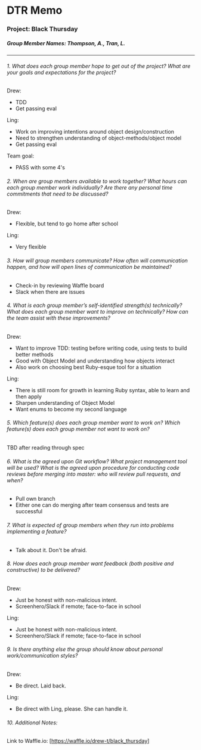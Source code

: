 # DTR Memo
### Project: Black Thursday
##### Group Member Names: Thompson, A., Tran, L.

---

###### 1. What does each group member hope to get out of the project? What are your goals and expectations for the project?

Drew:
* TDD
* Get passing eval

Ling:
* Work on improving intentions around object design/construction
* Need to strengthen understanding of object-methods/object model
* Get passing eval

Team goal:
* PASS with some 4's

###### 2. When are group members available to work together? What hours can each group member work individually? Are there any personal time commitments that need to be discussed?

Drew:
* Flexible, but tend to go home after school

Ling:
* Very flexible

###### 3. How will group members communicate? How often will communication happen, and how will open lines of communication be maintained?

* Check-in by reviewing Waffle board
* Slack when there are issues

###### 4. What is each group member’s self-identified strength(s) technically? What does each group member want to improve on technically? How can the team assist with these improvements?

Drew:
* Want to improve TDD: testing before writing code, using tests to build better methods
* Good with Object Model and understanding how objects interact
* Also work on choosing best Ruby-esque tool for a situation

Ling:
* There is still room for growth in learning Ruby syntax, able to learn and then apply
* Sharpen understanding of Object Model
* Want enums to become my second language

###### 5. Which feature(s) does each group member want to work on? Which feature(s) does each group member not want to work on?

TBD after reading through spec

###### 6. What is the agreed upon Git workflow? What project management tool will be used? What is the agreed upon procedure for conducting code reviews before merging into master: who will review pull requests, and when?

* Pull own branch
* Either one can do merging after team consensus and tests are successful

###### 7. What is expected of group members when they run into problems implementing a feature?

* Talk about it. Don't be afraid.

###### 8. How does each group member want feedback (both positive and constructive) to be delivered?

Drew:
* Just be honest with non-malicious intent.
* Screenhero/Slack if remote; face-to-face in school

Ling:
* Just be honest with non-malicious intent.
* Screenhero/Slack if remote; face-to-face in school

###### 9. Is there anything else the group should know about personal work/communication styles?

Drew:
* Be direct. Laid back.

Ling:
* Be direct with Ling, please. She can handle it.

###### 10. Additional Notes:
Link to Waffle.io: [https://waffle.io/drew-t/black_thursday]

